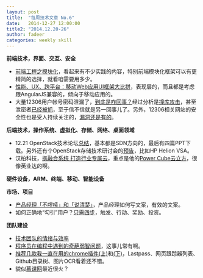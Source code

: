 ```yaml
---
layout: post
title:  "每周技术文章 No.6"
date:   2014-12-27 12:00:00
title2: "2014.12.20-26"
author: fadeer
categories: weekly skill
---
```

**前端技术，界面、交互、安全**

* [前端工程之模块化](http://fex.baidu.com/blog/2014/03/fis-module/)，看起来有不少实践的内容，特别前端模块化框架可以有更精简的选择，就看咱需要用多少。
* [性能、UX、跨平台：移动Web应用UI框架大比拼](http://haha.iczerd.com/weixin712#0-tsina-1-7244-397232819ff9a47a7b7e80a40613cfe1)，表现层的，而且都是考虑跟AngularJS兼容的，倾向于移动应用的。
* 大量12306用户帐号密码泄漏了，[到底是咋回事？](http://www.geekpark.net/topics/212023)经过分析是[撞库攻击](http://security.zdnet.com.cn/security_zone/2014/1225/3042887.shtml)，甚至泄密者[已经被抓](http://www.ithome.com/html/it/119791.htm)，至于信不信就是另一回事儿了。另外，12306相关网站的安全性也是受人持续关注的，[漏洞还是有的](http://security.zdnet.com.cn/security_zone/2014/1225/3042923.shtml)。

**后端技术，操作系统、虚拟化、存储、网络、桌面领域**

* 12.21 OpenStack技术论坛[总结](http://www.openstack.cn/p2939.html)，基本都是SDN方向的，最后有四篇PPT下载。另外还有个OpenStack存储技术研讨会的[预告](http://www.openstack.cn/p2930.html)，比如HP Helion VSA。
* 汉柏科技，[携融合系统 打造行业专属云](http://server.zdnet.com.cn/server/2014/1124/3039932.shtml)，重点是他的[Power Cube云立方](http://www.opzoon.com/cn/page-1417.html)，很像英业达的啊。

**硬件设备，ARM、终端、移动、智能设备**


**市场、项目**

* [产品经理「不啰嗦」和「说清楚」](http://www.woshipm.com/pmd/126609.html)，产品经理如何写文案，有效的文案。
* 如何正确地“勾引”用户？[只需四步](http://www.leiphone.com/news/201412/awzLHTj3dWnW2o6z.html)，触发、行动、奖励、投资。

**团队建设**

* [技术团队的情绪与效率](http://www.techug.com/tech-team-emotion-and-productivity)
* [程序员在编程中遇到的奇葩弱智问题](http://www.techug.com/stupid-problem)，这事儿常有啊。
* [推荐几款我一直在用的chrome插件(上)](http://www.jianshu.com/p/68c9105a9da6)和[(下)](http://www.jianshu.com/p/7ff945a11572)，Lastpass、网页跟踪器列表、Github目录树、图片OCR看着还不错。
* 貌似[慕课网](http://www.imooc.com/)最近很火？


